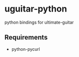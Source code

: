 uguitar-python
==============

python bindings for ultimate-guitar

Requirements
------------

 * python-pycurl